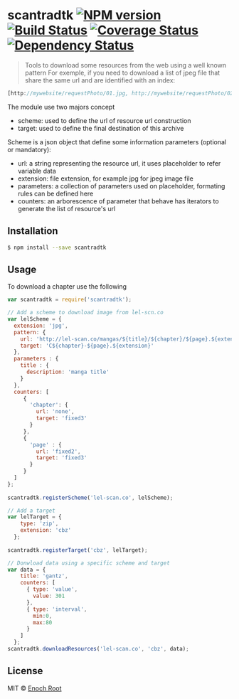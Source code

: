 # scantradtk [![NPM version][npm-image]][npm-url] [![Build Status](https://travis-ci.org/m-enochroot/scantradtk.svg?branch=master)](https://travis-ci.org/m-enochroot/scantradtk) [![Coverage Status](https://coveralls.io/repos/m-enochroot/scantradtk/badge.svg?branch=master&service=github)](https://coveralls.io/github/m-enochroot/scantradtk?branch=master) [![Dependency Status](https://david-dm.org/m-enochroot/scantradtk.svg)](https://david-dm.org/m-enochroot/scantradtk)
> Tools to download some resources from the web using a well known pattern
> For exemple, if you need to download a list of jpeg file that share the same url and are identified with an index:

```js
[http://mywebsite/requestPhoto/01.jpg, http://mywebsite/requestPhoto/02.jpg] 
```

The module use two majors concept
- scheme: used to define the url of resource url construction
- target: used to define the final destination of this archive
  
Scheme is a json object that define some information parameters (optional or mandatory):
- url: a string representing the resource url, it uses placeholder to refer variable data
- extension: file extension, for example jpg for jpeg image file
- parameters: a collection of parameters used on placeholder, formating rules can be defined here
- counters: an arborescence of parameter that behave has iterators to generate the list of resource's url

## Installation

```sh
$ npm install --save scantradtk
```

## Usage

To download a chapter use the following 

```js
var scantradtk = require('scantradtk');

// Add a scheme to download image from lel-scn.co
var lelScheme = {
  extension: 'jpg',
  pattern: {
    url: 'http://lel-scan.co/mangas/${title}/${chapter}/${page}.${extension}?v=f',
    target: 'C${chapter}-${page}.${extension}'
  },
  parameters : {
    title : {
      description: 'manga title'
    }
  },
  counters: [
     {
       'chapter': {
         url: 'none',
         target: 'fixed3'
       }
     },
     {
       'page' : {
         url: 'fixed2',
         target: 'fixed3'
       }
     }
  ]
};
                
scantradtk.registerScheme('lel-scan.co', lelScheme);

// Add a target 
var lelTarget = {
    type: 'zip',
    extension: 'cbz'
  };
  
scantradtk.registerTarget('cbz', lelTarget);

// Donwload data using a specific scheme and target 
var data = {
    title: 'gantz',
    counters: [
      { type: 'value',
        value: 301
      },
      { type: 'interval',
        min:0,
        max:80
      }
    ]
  };
scantradtk.downloadResources('lel-scan.co', 'cbz', data);

```
## License

MIT © [Enoch Root]()


[npm-image]: https://badge.fury.io/js/scantradtk.svg
[npm-url]: https://npmjs.org/package/scantradtk
[travis-image]: https://travis-ci.org//scantradtk.svg?branch=master
[travis-url]: https://travis-ci.org//scantradtk
[daviddm-image]: https://david-dm.org//scantradtk.svg?theme=shields.io
[daviddm-url]: https://david-dm.org//scantradtk
